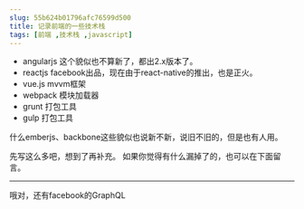 ```yaml
---
slug: 55b624b01796afc76599d500
title: 记录前端的一些技术栈
tags: [前端 ,技术栈 ,javascript]
---
```


* angularjs 这个貌似也不算新了，都出2.x版本了。
* reactjs  facebook出品，现在由于react-native的推出，也是正火。
* vue.js   mvvm框架
* webpack   模块加载器
* grunt   打包工具
* gulp    打包工具

什么emberjs、backbone这些貌似也说新不新，说旧不旧的，但是也有人用。


先写这么多吧，想到了再补充。
如果你觉得有什么漏掉了的，也可以在下面留言。


-----------------

哦对，还有facebook的GraphQL
